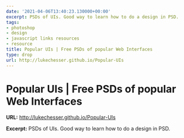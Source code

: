 ```yaml
---
date: '2021-04-06T13:40:23.130000+00:00'
excerpt: PSDs of UIs. Good way to learn how to do a design in PSD.
tags:
- photoshop
- design
- javascript links resources
- resource
title: Popular UIs | Free PSDs of popular Web Interfaces
type: drop
url: http://lukechesser.github.io/Popular-UIs
---
```


# Popular UIs | Free PSDs of popular Web Interfaces

**URL:** http://lukechesser.github.io/Popular-UIs

**Excerpt:** PSDs of UIs. Good way to learn how to do a design in PSD.
